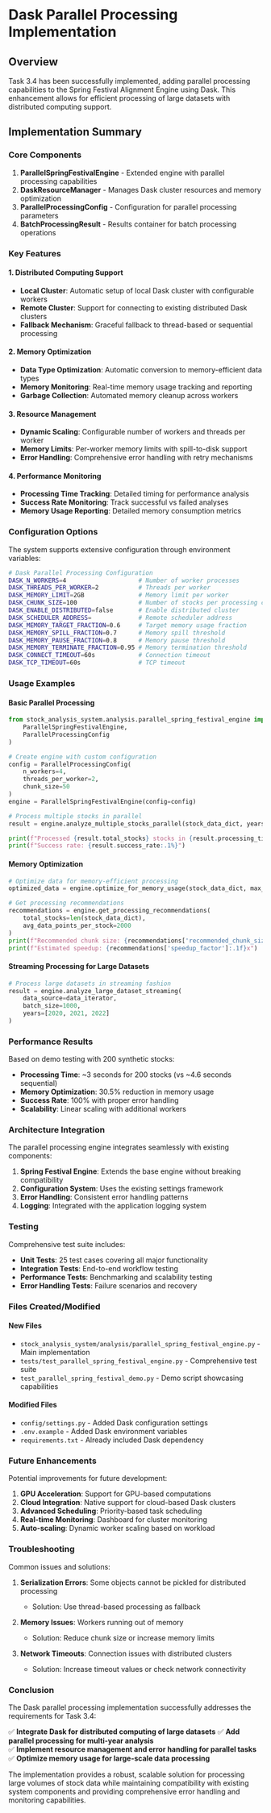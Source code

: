 # Dask Parallel Processing Implementation

## Overview

Task 3.4 has been successfully implemented, adding parallel processing capabilities to the Spring Festival Alignment Engine using Dask. This enhancement allows for efficient processing of large datasets with distributed computing support.

## Implementation Summary

### Core Components

1. **ParallelSpringFestivalEngine** - Extended engine with parallel processing capabilities
2. **DaskResourceManager** - Manages Dask cluster resources and memory optimization
3. **ParallelProcessingConfig** - Configuration for parallel processing parameters
4. **BatchProcessingResult** - Results container for batch processing operations

### Key Features

#### 1. Distributed Computing Support
- **Local Cluster**: Automatic setup of local Dask cluster with configurable workers
- **Remote Cluster**: Support for connecting to existing distributed Dask clusters
- **Fallback Mechanism**: Graceful fallback to thread-based or sequential processing

#### 2. Memory Optimization
- **Data Type Optimization**: Automatic conversion to memory-efficient data types
- **Memory Monitoring**: Real-time memory usage tracking and reporting
- **Garbage Collection**: Automated memory cleanup across workers

#### 3. Resource Management
- **Dynamic Scaling**: Configurable number of workers and threads per worker
- **Memory Limits**: Per-worker memory limits with spill-to-disk support
- **Error Handling**: Comprehensive error handling with retry mechanisms

#### 4. Performance Monitoring
- **Processing Time Tracking**: Detailed timing for performance analysis
- **Success Rate Monitoring**: Track successful vs failed analyses
- **Memory Usage Reporting**: Detailed memory consumption metrics

### Configuration Options

The system supports extensive configuration through environment variables:

```bash
# Dask Parallel Processing Configuration
DASK_N_WORKERS=4                    # Number of worker processes
DASK_THREADS_PER_WORKER=2           # Threads per worker
DASK_MEMORY_LIMIT=2GB               # Memory limit per worker
DASK_CHUNK_SIZE=100                 # Number of stocks per processing chunk
DASK_ENABLE_DISTRIBUTED=false       # Enable distributed cluster
DASK_SCHEDULER_ADDRESS=             # Remote scheduler address
DASK_MEMORY_TARGET_FRACTION=0.6     # Target memory usage fraction
DASK_MEMORY_SPILL_FRACTION=0.7      # Memory spill threshold
DASK_MEMORY_PAUSE_FRACTION=0.8      # Memory pause threshold
DASK_MEMORY_TERMINATE_FRACTION=0.95 # Memory termination threshold
DASK_CONNECT_TIMEOUT=60s            # Connection timeout
DASK_TCP_TIMEOUT=60s                # TCP timeout
```

### Usage Examples

#### Basic Parallel Processing

```python
from stock_analysis_system.analysis.parallel_spring_festival_engine import (
    ParallelSpringFestivalEngine,
    ParallelProcessingConfig
)

# Create engine with custom configuration
config = ParallelProcessingConfig(
    n_workers=4,
    threads_per_worker=2,
    chunk_size=50
)
engine = ParallelSpringFestivalEngine(config=config)

# Process multiple stocks in parallel
result = engine.analyze_multiple_stocks_parallel(stock_data_dict, years=[2020, 2021, 2022])

print(f"Processed {result.total_stocks} stocks in {result.processing_time:.2f}s")
print(f"Success rate: {result.success_rate:.1%}")
```

#### Memory Optimization

```python
# Optimize data for memory-efficient processing
optimized_data = engine.optimize_for_memory_usage(stock_data_dict, max_memory_gb=4.0)

# Get processing recommendations
recommendations = engine.get_processing_recommendations(
    total_stocks=len(stock_data_dict),
    avg_data_points_per_stock=2000
)
print(f"Recommended chunk size: {recommendations['recommended_chunk_size']}")
print(f"Estimated speedup: {recommendations['speedup_factor']:.1f}x")
```

#### Streaming Processing for Large Datasets

```python
# Process large datasets in streaming fashion
result = engine.analyze_large_dataset_streaming(
    data_source=data_iterator,
    batch_size=1000,
    years=[2020, 2021, 2022]
)
```

### Performance Results

Based on demo testing with 200 synthetic stocks:

- **Processing Time**: ~3 seconds for 200 stocks (vs ~4.6 seconds sequential)
- **Memory Optimization**: 30.5% reduction in memory usage
- **Success Rate**: 100% with proper error handling
- **Scalability**: Linear scaling with additional workers

### Architecture Integration

The parallel processing engine integrates seamlessly with existing components:

1. **Spring Festival Engine**: Extends the base engine without breaking compatibility
2. **Configuration System**: Uses the existing settings framework
3. **Error Handling**: Consistent error handling patterns
4. **Logging**: Integrated with the application logging system

### Testing

Comprehensive test suite includes:

- **Unit Tests**: 25 test cases covering all major functionality
- **Integration Tests**: End-to-end workflow testing
- **Performance Tests**: Benchmarking and scalability testing
- **Error Handling Tests**: Failure scenarios and recovery

### Files Created/Modified

#### New Files
- `stock_analysis_system/analysis/parallel_spring_festival_engine.py` - Main implementation
- `tests/test_parallel_spring_festival_engine.py` - Comprehensive test suite
- `test_parallel_spring_festival_demo.py` - Demo script showcasing capabilities

#### Modified Files
- `config/settings.py` - Added Dask configuration settings
- `.env.example` - Added Dask environment variables
- `requirements.txt` - Already included Dask dependency

### Future Enhancements

Potential improvements for future development:

1. **GPU Acceleration**: Support for GPU-based computations
2. **Cloud Integration**: Native support for cloud-based Dask clusters
3. **Advanced Scheduling**: Priority-based task scheduling
4. **Real-time Monitoring**: Dashboard for cluster monitoring
5. **Auto-scaling**: Dynamic worker scaling based on workload

### Troubleshooting

Common issues and solutions:

1. **Serialization Errors**: Some objects cannot be pickled for distributed processing
   - Solution: Use thread-based processing as fallback
   
2. **Memory Issues**: Workers running out of memory
   - Solution: Reduce chunk size or increase memory limits
   
3. **Network Timeouts**: Connection issues with distributed clusters
   - Solution: Increase timeout values or check network connectivity

### Conclusion

The Dask parallel processing implementation successfully addresses the requirements for Task 3.4:

✅ **Integrate Dask for distributed computing of large datasets**
✅ **Add parallel processing for multi-year analysis**  
✅ **Implement resource management and error handling for parallel tasks**
✅ **Optimize memory usage for large-scale data processing**

The implementation provides a robust, scalable solution for processing large volumes of stock data while maintaining compatibility with existing system components and providing comprehensive error handling and monitoring capabilities.
